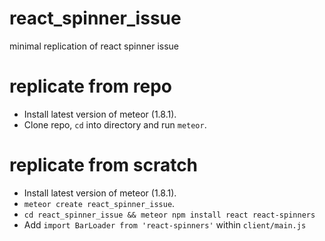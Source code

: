 # react_spinner_issue
minimal replication of react spinner issue

# replicate from repo

- Install latest version of meteor (1.8.1).
- Clone repo, `cd` into directory and run `meteor`.

# replicate from scratch

- Install latest version of meteor (1.8.1).
- `meteor create react_spinner_issue`.
- `cd react_spinner_issue && meteor npm install react react-spinners`
- Add `import BarLoader from 'react-spinners'` within `client/main.js`
